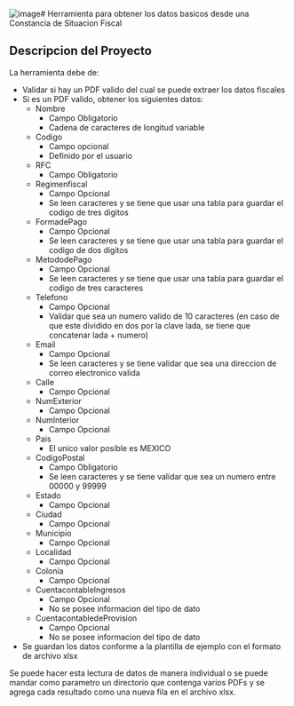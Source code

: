![image](https://github.com/frantizek/github-profile-achievements/assets/32653773/8cdf4ba4-ddb3-4653-92ab-13d21ae87a42)# Herramienta para obtener los datos basicos desde una Constancia de Situacion Fiscal 

## Descripcion del Proyecto

La herramienta debe de:

- Validar si hay un PDF valido del cual se puede extraer los datos fiscales
- Si es un PDF valido, obtener los siguientes datos:
   * Nombre
       - Campo Obligatorio
       - Cadena de caracteres de longitud variable
   * Codigo
       - Campo opcional
       - Definido por el usuario
   * RFC
       - Campo Obligatorio
   * Regimenfiscal
       - Campo Opcional
       - Se leen caracteres y se tiene que usar una tabla para guardar el codigo de tres digitos
   * FormadePago
       - Campo Opcional
       - Se leen caracteres y se tiene que usar una tabla para guardar el codigo de dos digitos
   * MetododePago
       - Campo Opcional
       - Se leen caracteres y se tiene que usar una tabla para guardar el codigo de tres caracteres
   * Telefono
       - Campo Opcional
       - Validar que sea un numero valido de 10 caracteres (en caso de que este dividido en dos por la clave lada, se tiene que concatenar lada + numero)
   * Email
       - Campo Opcional
       - Se leen caracteres y se tiene validar que sea una direccion de correo electronico valida
   * Calle
       - Campo Opcional
   * NumExterior
       - Campo Opcional
   * NumInterior
       - Campo Opcional
   * Pais
       - El unico valor posible es MEXICO 
   * CodigoPostal
       - Campo Obligatorio
       - Se leen caracteres y se tiene validar que sea un numero entre 00000 y 99999
   * Estado
       - Campo Opcional
   * Ciudad
       - Campo Opcional
   * Municipio
       - Campo Opcional
   * Localidad
       - Campo Opcional
   * Colonia
       - Campo Opcional
   * CuentacontableIngresos
       - Campo Opcional
       - No se posee informacion del tipo de dato
   * CuentacontabledeProvision
       - Campo Opcional
       - No se posee informacion del tipo de dato
- Se guardan los datos conforme a la plantilla de ejemplo con el formato de archivo xlsx

Se puede hacer esta lectura de datos de manera individual o se puede mandar como parametro un directorio que contenga varios PDFs y se agrega cada resultado como una nueva fila en el archivo xlsx.
